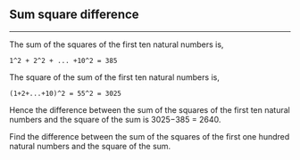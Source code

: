 ## Sum square difference

---

The sum of the squares of the first ten natural numbers is,
```
1^2 + 2^2 + ... +10^2 = 385
```

The square of the sum of the first ten natural numbers is,
```
(1+2+...+10)^2 = 55^2 = 3025
```

Hence the difference between the sum of the squares of the first ten natural numbers and the square of the sum is 3025−385 = 2640.

Find the difference between the sum of the squares of the first one hundred natural numbers and the square of the sum.